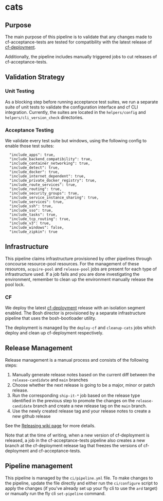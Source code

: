 # cats

## Purpose

The main purpose of this pipeline is to validate that any changes made to cf-acceptance-tests are tested for compatibility with the latest release of [cf-deployment](https://github.com/cloudfoundry/cf-deployment).

Additionally, the pipeline includes manually triggered jobs to cut releases of cf-acceptance-tests.

## Validation Strategy

### Unit Testing

As a blocking step before running acceptance test suites, we run a separate suite of unit tests to validate the configuration interface and cf CLI integration. Currently, the suites are located in the `helpers/config` and `helpers/cli_version_check` directories.

### Acceptance Testing

We validate every test suite but windows, using the following config to enable those test suites:

```
  "include_apps": true,
  "include_backend_compatibility": true,
  "include_container_networking": true,
  "include_detect": true,
  "include_docker": true,
  "include_internet_dependent": true,
  "include_private_docker_registry": true,
  "include_route_services": true,
  "include_routing": true,
  "include_security_groups": true,
  "include_service_instance_sharing": true,
  "include_services": true,
  "include_ssh": true,
  "include_sso": true,
  "include_tasks": true,
  "include_tcp_routing": true,
  "include_v3": true,
  "include_windows": false,
  "include_zipkin": true
```

## Infrastructure

This pipeline claims infrastructure provisioned by other pipelines through concourse resource-pool resources. For the management of these resources, `acquire-pool` and `release-pool` jobs are present for each type of infrastructure used. If a job fails and you are done investigating the environment, remember to clean up the environment manually release the pool lock.

### CF

We deploy the latest [cf-deployment](https://github.com/cloudfoundry/cf-deployment) release with an isolation segment enabled. The Bosh director is provisioned by a separate infrastructure pipeline that uses the bosh-bootloader utility.

The deployment is managed by the `deploy-cf` and `cleanup-cats` jobs which deploy and clean up cf-deployment respectively.

## Release Management

Release management is a manual process and consists of the following steps:

1. Manually generate release notes based on the current diff between the `release-candidate` and `main` branches
1. Choose whether the next release is going to be a major, minor or patch
   release.
1. Run the corresponding `ship-it-*` job based on the release type identified in the previous step to promote the changes on the `release-candidate` branch and create a new release tag on the `main` branch.
1. Use the newly created release tag and your release notes to create a new github release

See the [Releasing wiki page](https://github.com/cloudfoundry/cf-acceptance-tests/wiki/Releasing) for more details.

Note that at the time of writing, when a new version of cf-deployment is released, a job in the cf-acceptance-tests pipeline also creates a new branch at the cf-deployment release tag that freezes the versions of cf-deployment and cf-acceptance-tests.

## Pipeline management

This pipeline is managed by the `ci/pipeline.yml` file. To make changes to the pipeline, update the file directly and either run the `ci/configure` script to apply the changes (if you've already set up your fly cli to use the `ard` target) or manually run the fly cli `set-pipeline` command.
